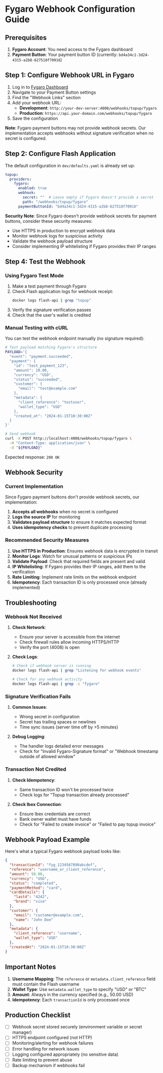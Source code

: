 # Fygaro Webhook Configuration Guide

## Prerequisites

1. **Fygaro Account**: You need access to the Fygaro dashboard
2. **Payment Button**: Your payment button ID (currently: `bd4a34c1-3d24-4315-a2b8-627518f70916`)

## Step 1: Configure Webhook URL in Fygaro

1. Log in to [Fygaro Dashboard](https://fygaro.com)
2. Navigate to your Payment Button settings
3. Find the "Webhook Links" section
4. Add your webhook URL:
   - **Development**: `http://your-dev-server:4008/webhooks/topup/fygaro`
   - **Production**: `https://api.your-domain.com/webhooks/topup/fygaro`
5. Save the configuration

**Note**: Fygaro payment buttons may not provide webhook secrets. Our implementation accepts webhooks without signature verification when no secret is configured.

## Step 2: Configure Flash Application

The default configuration in `dev/defaults.yaml` is already set up:

```yaml
topup:
  providers:
    fygaro:
      enabled: true
      webhook:
        secret: ""  # Leave empty if Fygaro doesn't provide a secret
        path: "/webhooks/topup/fygaro"
      paymentButtonId: "bd4a34c1-3d24-4315-a2b8-627518f70916"
```

**Security Note**: Since Fygaro doesn't provide webhook secrets for payment buttons, consider these security measures:
- Use HTTPS in production to encrypt webhook data
- Monitor webhook logs for suspicious activity
- Validate the webhook payload structure
- Consider implementing IP whitelisting if Fygaro provides their IP ranges

## Step 4: Test the Webhook

### Using Fygaro Test Mode

1. Make a test payment through Fygaro
2. Check Flash application logs for webhook receipt:
   ```bash
   docker logs flash-api | grep "topup"
   ```
3. Verify the signature verification passes
4. Check that the user's wallet is credited

### Manual Testing with cURL

You can test the webhook endpoint manually (no signature required):

```bash
# Test payload matching Fygaro's structure
PAYLOAD='{
  "event": "payment.succeeded",
  "payment": {
    "id": "test_payment_123",
    "amount": 10.00,
    "currency": "USD",
    "status": "succeeded",
    "customer": {
      "email": "test@example.com"
    },
    "metadata": {
      "client_reference": "testuser",
      "wallet_type": "USD"
    },
    "created_at": "2024-01-15T10:30:00Z"
  }
}'

# Send webhook
curl -X POST http://localhost:4008/webhooks/topup/fygaro \
  -H "Content-Type: application/json" \
  -d "${PAYLOAD}"
```

Expected response: `200 OK`

## Webhook Security

### Current Implementation

Since Fygaro payment buttons don't provide webhook secrets, our implementation:
1. **Accepts all webhooks** when no secret is configured
2. **Logs the source IP** for monitoring
3. **Validates payload structure** to ensure it matches expected format
4. **Uses idempotency checks** to prevent duplicate processing

### Recommended Security Measures

1. **Use HTTPS in Production**: Ensures webhook data is encrypted in transit
2. **Monitor Logs**: Watch for unusual patterns or suspicious IPs
3. **Validate Payload**: Check that required fields are present and valid
4. **IP Whitelisting**: If Fygaro provides their IP ranges, add them to the verification
5. **Rate Limiting**: Implement rate limits on the webhook endpoint
6. **Idempotency**: Each transaction ID is only processed once (already implemented)

## Troubleshooting

### Webhook Not Received

1. **Check Network**:
   - Ensure your server is accessible from the internet
   - Check firewall rules allow incoming HTTPS/HTTP
   - Verify the port (4008) is open

2. **Check Logs**:
   ```bash
   # Check if webhook server is running
   docker logs flash-api | grep "Listening for webhook events"

   # Check for any webhook activity
   docker logs flash-api | grep -i "fygaro"
   ```

### Signature Verification Fails

1. **Common Issues**:
   - Wrong secret in configuration
   - Secret has trailing spaces or newlines
   - Time sync issues (server time off by >5 minutes)

2. **Debug Logging**:
   - The handler logs detailed error messages
   - Check for "Invalid Fygaro-Signature format" or "Webhook timestamp outside of allowed window"

### Transaction Not Credited

1. **Check Idempotency**:
   - Same transaction ID won't be processed twice
   - Check logs for "Topup transaction already processed"

2. **Check Ibex Connection**:
   - Ensure Ibex credentials are correct
   - Bank owner wallet must have funds
   - Check for "Failed to create invoice" or "Failed to pay topup invoice"

## Webhook Payload Example

Here's what a typical Fygaro webhook payload looks like:

```json
{
  "transactionId": "fyg_1234567890abcdef",
  "reference": "username_or_client_reference",
  "amount": 50.00,
  "currency": "USD",
  "status": "completed",
  "paymentMethod": "card",
  "cardDetails": {
    "last4": "4242",
    "brand": "visa"
  },
  "customer": {
    "email": "customer@example.com",
    "name": "John Doe"
  },
  "metadata": {
    "client_reference": "username",
    "wallet_type": "USD"
  },
  "createdAt": "2024-01-15T10:30:00Z"
}
```

## Important Notes

1. **Username Mapping**: The `reference` or `metadata.client_reference` field must contain the Flash username
2. **Wallet Type**: Use `metadata.wallet_type` to specify "USD" or "BTC"
3. **Amount**: Always in the currency specified (e.g., 50.00 USD)
4. **Idempotency**: Each `transactionId` is only processed once

## Production Checklist

- [ ] Webhook secret stored securely (environment variable or secret manager)
- [ ] HTTPS endpoint configured (not HTTP)
- [ ] Monitoring/alerting for webhook failures
- [ ] Error handling for network issues
- [ ] Logging configured appropriately (no sensitive data)
- [ ] Rate limiting to prevent abuse
- [ ] Backup mechanism if webhooks fail